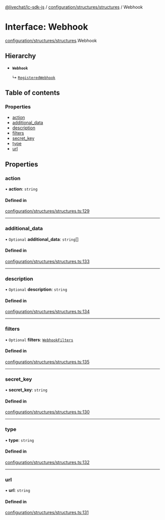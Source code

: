 [@livechat/lc-sdk-js](../README.md) / [configuration/structures/structures](../modules/configuration_structures_structures.md) / Webhook

# Interface: Webhook

[configuration/structures/structures](../modules/configuration_structures_structures.md).Webhook

## Hierarchy

- **`Webhook`**

  ↳ [`RegisteredWebhook`](configuration_structures_structures.RegisteredWebhook.md)

## Table of contents

### Properties

- [action](configuration_structures_structures.Webhook.md#action)
- [additional\_data](configuration_structures_structures.Webhook.md#additional_data)
- [description](configuration_structures_structures.Webhook.md#description)
- [filters](configuration_structures_structures.Webhook.md#filters)
- [secret\_key](configuration_structures_structures.Webhook.md#secret_key)
- [type](configuration_structures_structures.Webhook.md#type)
- [url](configuration_structures_structures.Webhook.md#url)

## Properties

### action

• **action**: `string`

#### Defined in

[configuration/structures/structures.ts:129](https://github.com/livechat/lc-sdk-js/blob/c7b3817/src/configuration/structures/structures.ts#L129)

___

### additional\_data

• `Optional` **additional\_data**: `string`[]

#### Defined in

[configuration/structures/structures.ts:133](https://github.com/livechat/lc-sdk-js/blob/c7b3817/src/configuration/structures/structures.ts#L133)

___

### description

• `Optional` **description**: `string`

#### Defined in

[configuration/structures/structures.ts:134](https://github.com/livechat/lc-sdk-js/blob/c7b3817/src/configuration/structures/structures.ts#L134)

___

### filters

• `Optional` **filters**: [`WebhookFilters`](configuration_structures_structures.WebhookFilters.md)

#### Defined in

[configuration/structures/structures.ts:135](https://github.com/livechat/lc-sdk-js/blob/c7b3817/src/configuration/structures/structures.ts#L135)

___

### secret\_key

• **secret\_key**: `string`

#### Defined in

[configuration/structures/structures.ts:130](https://github.com/livechat/lc-sdk-js/blob/c7b3817/src/configuration/structures/structures.ts#L130)

___

### type

• **type**: `string`

#### Defined in

[configuration/structures/structures.ts:132](https://github.com/livechat/lc-sdk-js/blob/c7b3817/src/configuration/structures/structures.ts#L132)

___

### url

• **url**: `string`

#### Defined in

[configuration/structures/structures.ts:131](https://github.com/livechat/lc-sdk-js/blob/c7b3817/src/configuration/structures/structures.ts#L131)
